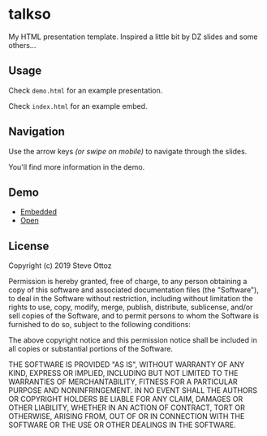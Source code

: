 # talkso

My HTML presentation template. Inspired a little bit by DZ slides and some others...

## Usage

Check `demo.html` for an example presentation.

Check `index.html` for an example embed.

## Navigation

Use the arrow keys *(or swipe on mobile)* to navigate through the slides.

You'll find more information in the demo.

## Demo

- [Embedded](https://iamso.github.io/talkso/)
- [Open](https://iamso.github.io/talkso/demo.html)

## License

Copyright (c) 2019 Steve Ottoz

Permission is hereby granted, free of charge, to any person obtaining a copy
of this software and associated documentation files (the "Software"), to deal
in the Software without restriction, including without limitation the rights
to use, copy, modify, merge, publish, distribute, sublicense, and/or sell
copies of the Software, and to permit persons to whom the Software is
furnished to do so, subject to the following conditions:

The above copyright notice and this permission notice shall be included in
all copies or substantial portions of the Software.

THE SOFTWARE IS PROVIDED "AS IS", WITHOUT WARRANTY OF ANY KIND, EXPRESS OR
IMPLIED, INCLUDING BUT NOT LIMITED TO THE WARRANTIES OF MERCHANTABILITY,
FITNESS FOR A PARTICULAR PURPOSE AND NONINFRINGEMENT. IN NO EVENT SHALL THE
AUTHORS OR COPYRIGHT HOLDERS BE LIABLE FOR ANY CLAIM, DAMAGES OR OTHER
LIABILITY, WHETHER IN AN ACTION OF CONTRACT, TORT OR OTHERWISE, ARISING FROM,
OUT OF OR IN CONNECTION WITH THE SOFTWARE OR THE USE OR OTHER DEALINGS IN
THE SOFTWARE.
